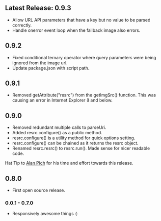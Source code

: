 ## Latest Release: 0.9.3

* Allow URL API parameters that have a key but no value to be parsed correctly.
* Handle onerror event loop when the fallback image also errors.

## 0.9.2

* Fixed conditional ternary operator where query parameters were being ignored from the image url.
* Update package.json with script path.

## 0.9.1

* Removed getAttribute("resrc") from the getImgSrc() function. This was causing an error in Internet Explorer 8 and below.

## 0.9.0

* Removed redundant multiple calls to parseUri. 
* Added resrc.configure() as a public method. 
* resrc.configure() is a utility method for quick options setting.
* resrc.configure() can be chained as it returns the resrc object.
* Renamed resrc.resrc() to resrc.run(). Made sense for nicer readable code.

Hat Tip to [Alan Pich](https://github.com/alanpich) for his time and effort towards this release.

## 0.8.0

* First open source release. 

### 0.0.1 - 0.7.0

* Responsively awesome things :)